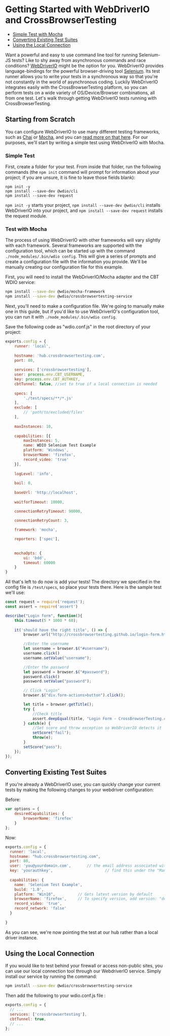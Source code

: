 # Getting Started with WebDriverIO and CrossBrowserTesting

* [Simple Test with Mocha](#test-with-mocha)
* [Converting Existing Test Suites](#converting-existing-test-suites)
* [Using the Local Connection](#using-the-local-connection)

Want a powerful and easy to use command line tool for running Selenium-JS tests? Like to shy away from asynchronous commands and race conditions? [WebDriverIO](http://webdriver.io/) might be the option for you. WebDriverIO provides language-bindings for the powerful browser-driving tool [Selenium](http://www.seleniumhq.org/docs/). Its test runner allows you to write your tests in a synchronous way so that you're not constantly in the world of asynchronous coding. Luckily WebDriverIO integrates easily with the CrossBrowserTesting platform, so you can perform tests on a wide variety of OS/Device/Browser combinations, all from one test. Let's walk through getting WebDriverIO tests running with CrossBrowserTesting.

## Starting from Scratch

You can configure WebDriverIO to use many different testing frameworks, such as [Chai](http://chaijs.com/) or [Mocha](https://mochajs.org/), and you can [read more on that here](http://webdriver.io/guide/getstarted/configuration.html). For our purposes, we'll start by writing a simple test using WebDriverIO with Mocha.

### Simple Test

First, create a folder for your test. From inside that folder, run the following commands (the `npm init` command will prompt for information about your project; if you are unsure, it is fine to leave those fields blank):

```
npm init -y
npm install --save-dev @wdio/cli
npm install --save-dev request
```
`npm init -y` starts your project, `npm install --save-dev @wdio/cli` installs WebDriverIO into your project, and `npm install --save-dev request` installs the request module.

### Test with Mocha

The process of using WebDriverIO with other frameworks will vary slightly with each framework. Several frameworks are supported with the configuration tool, which can be started up with the command `./node_modules/.bin/wdio config`. This will give a series of prompts and create a configuration file with the information you provide. We'll be manually creating our configuration file for this example.

First, you will need to install the WebDriverIO/Mocha adapter and the CBT WDIO service:

```bash
npm install --save-dev @wdio/mocha-framework
npm install --save-dev @wdio/crossbrowsertesting-service
```

Next, you'll need to make a configuration file. We're going to manually make one in this guide, but if you'd like to use WebDriverIO's configuration tool, you can run it with `./node_modules/.bin/wdio config`.

Save the following code as "wdio.conf.js" in the root directory of your project:

```javascript
exports.config = {
    runner: 'local',
   
    hostname: 'hub.crossbrowsertesting.com',
    port: 80,
   
    services: ['crossbrowsertesting'],
    user: process.env.CBT_USERNAME,
    key: process.env.CBT_AUTHKEY,
    cbtTunnel: false, //set to true if a local connection is needed
    
    specs: [
        './test/specs/**/*.js'
    ],
    exclude: [
        // 'path/to/excluded/files'
    ],
 
    maxInstances: 10,
    
    capabilities: [{
        maxInstances: 5,
        name: WDIO Selenium Test Example
        platform: 'Windows',
        browserName: 'firefox',
        record_video: 'true'
    }],
  
    logLevel: 'info',
    
    bail: 0,
    
    baseUrl: 'http://localhost',
    
    waitforTimeout: 10000,

    connectionRetryTimeout: 90000,
    
    connectionRetryCount: 3,

    framework: 'mocha',

    reporters: ['spec'],
    
  
    mochaOpts: {
        ui: 'bdd',
        timeout: 60000
    } 
}
```

All that's left to do now is add your tests! The directory we specified in the config file is `/test/specs`, so place your tests there. Here is the sample test we'll use:

```javascript
const request = require('request');
const assert = require('assert')

describe("Login form", function(){
    this.timeout(5 * 1000 * 60);
    
    it('should have the right title', () => {
    	browser.url("http://crossbrowsertesting.github.io/login-form.html");

    	//Enter the username
    	let username = browser.$("#username");
        username.click()
        username.setValue("username");

        //Enter the password
        let password = browser.$("#password");
        password.click()
        password.setValue("password");

        // Click "Login"
        browser.$("div.form-actions>button").click();

        let title = browser.getTitle();
        try {
            //Check title
            assert.deepEqual(title, "Login Form - CrossBrowserTesting.com");
        } catch(e) {
            //Set score and throw exception so WebDriverIO detects it
            setScore("fail");
            throw(e);
        }
        setScore("pass");  	 
    });
});
```


## Converting Existing Test Suites

If you're already a WebDriverIO user, you can quickly change your current tests by making the following changes to your webdriver configuration:

Before:

```javascript
var options = {
    desiredCapabilities: {
        browserName: 'firefox'
    }
};
```

Now:

```javascript
exports.config = {
  runner: 'local',
  hostname: "hub.crossbrowsertesting.com",
  port: 80,
  user: 'you@yourdomain.com',		// the email address associated with your CBT account
  key: 'yourauthkey',      					// find this under the "Manage Account page of our app"
  
  capabilities: {
    name: 'Selenium Test Example',
    build: '1.0',
    platform: "Win10",          // Gets latest version by default
    browserName: 'firefox',     // To specify version, add version: "desired version"
    record_video: 'true',
    record_network: 'false'
  }
  
}
```

As you can see, we're now pointing the test at our hub rather than a local driver instance. 

## Using the Local Connection

If you would like to test behind your firewall or access non-public sites, you can use our local connection tool through our WebdriverIO service. Simply install our service by running the command:

```bash
npm install --save-dev @wdio/crossbrowsertesting-service
```

Then add the following to your wdio.conf.js file :

```js
exports.config = {
  // ...
  services: ['crossbrowsertesting'],
  cbtTunnel: true,
  // ...
};
```
